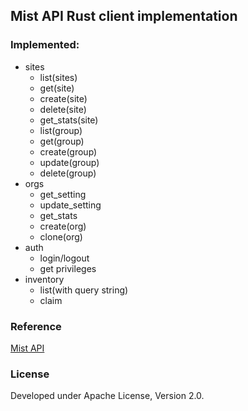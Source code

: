 Mist API Rust client implementation
-----

### Implemented:

- sites
  - list(sites)
  - get(site)
  - create(site)
  - delete(site)
  - get_stats(site)
  - list(group)
  - get(group)
  - create(group)
  - update(group)
  - delete(group)
- orgs
  - get_setting
  - update_setting
  - get_stats
  - create(org)
  - clone(org)
- auth
  - login/logout
  - get privileges
- inventory
  - list(with query string)
  - claim

### Reference

[Mist API](https://api.mist.com/api/v1/docs/Home)

### License

Developed under Apache License, Version 2.0.
